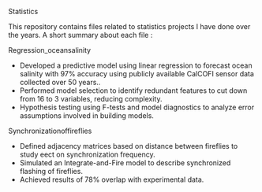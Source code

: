 Statistics

This repository contains files related to statistics projects I have done over the years. A short summary about each file : 

Regression_oceansalinity
- Developed a predictive model using linear regression to forecast ocean salinity with 97% accuracy using publicly
available CalCOFI sensor data collected over 50 years..
- Performed model selection to identify redundant features to cut down from 16 to 3 variables, reducing complexity.
- Hypothesis testing using F-tests and model diagnostics to analyze error assumptions involved in building models.

Synchronizationoffireflies
- Defined adjacency matrices based on distance between fireflies to study e ect on synchronization frequency.
- Simulated an Integrate-and-Fire model to describe synchronized flashing of fireflies.
- Achieved results of 78% overlap with experimental data.
